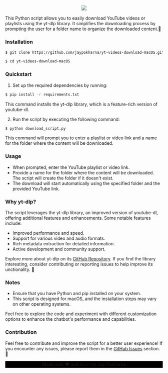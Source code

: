 
### <p align="center"><img src="https://socialify.git.ci/jaypokharna/yt-videos-download-macOS/image?font=KoHo&language=1&name=1&owner=1&pattern=Circuit%20Board&theme=Light"/></p>

This Python script allows you to easily download YouTube videos or playlists using the yt-dlp library. It simplifies the downloading process by prompting the user for a folder name to organize the downloaded content.🚀

### Installation

```bash
$ git clone https://github.com/jaypokharna/yt-videos-download-macOS.git

$ cd yt-videos-download-macOS
```

### Quickstart
1. Set up the required dependencies by running:
```bash
$ pip install -r requirements.txt
```
This command installs the yt-dlp library, which is a feature-rich version of youtube-dl.

2. Run the script by executing the following command:
```bash
$ python download_script.py
```
This command will prompt you to enter a playlist or video link and a name for the folder where the content will be downloaded.

### Usage

* When prompted, enter the YouTube playlist or video link.
* Provide a name for the folder where the content will be downloaded. The script will create the folder if it doesn't exist.
* The download will start automatically using the specified folder and the provided YouTube link.

### Why yt-dlp?

The script leverages the yt-dlp library, an improved version of youtube-dl, offering additional features and enhancements. Some notable features include:

* Improved performance and speed.
* Support for various video and audio formats.
* Rich metadata extraction for detailed information.
* Active development and community support.

Explore more about yt-dlp on its <a href="https://github.com/yt-dlp/yt-dlp">GitHub Repository</a>. If you find the library interesting, consider contributing or reporting issues to help improve its unctionality. 🤝

### Notes

* Ensure that you have Python and pip installed on your system.
* This script is designed for macOS, and the installation steps may vary on other operating systems.

Feel free to explore the code and experiment with different customization options to enhance the chatbot's performance and capabilities.

### Contribution

Feel free to contribute and improve the script for a better user experience! If you encounter any issues, please report them in the <a href="https://github.com/jaypokharna/yt-videos-download-macOS/issues">GitHub Issues</a> section. 🚧


<footer>
<p align="center" style="background-color: black; padding-top: 2px; padding-bottom: 2px; rounded:5px;" >
Made with ❤️ and no 💤 by Jay Pokharna
</p>
</footer>